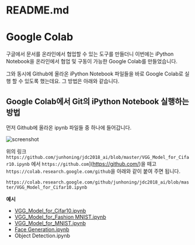 # README.md

# Google Colab

구글에서 문서를 온라인에서 협업할 수 있는 도구를 만들더니 이번에는 iPython Notebook을 온라인에서 협업 및 구동이 가능한 Google Colab를 만들었습니다. 

그와 동시에 Github에 올라온 iPython Notebook 파일들을 바로 Google Colab로 실행 할 수 있도록 했는데요. 그 방법은 아래와 같습니다. 

## Google Colab에서 Git의 iPython Notebook 실행하는 방법

먼저 Github에 올라온 ipynb 파일들 중 하나에 들어갑니다. 

![screenshot](https://github.com/junhoning/jdc2018_ai/tree/master/source/Untitled-340aa2ac-6e05-4c59-ae26-260a537f7383.png)

위의 링크 `https://github.com/junhoning/jdc2018_ai/blob/master/VGG_Model_for_Cifar10.ipynb` 에서 `https://github.com`](https://github.com/)을 떼고 `https://colab.research.google.com/github`을 아래와 같이 붙여 주면 됩니다. 

`https://colab.research.google.com/github/junhoning/jdc2018_ai/blob/master/VGG_Model_for_Cifar10.ipynb`


**예시** 

- [VGG_Model_for_Cifar10.ipynb](https://colab.research.google.com/github/junhoning/jdc2018_ai/blob/master/VGG_Model_for_Cifar10.ipynb)
- [VGG_Model_for_Fashion MNIST.ipynb](https://colab.research.google.com/github/jdc2018_ai/blob/master/VGG_Model_for_Fashion%20MNIST.ipynb)
- [VGG_Model_for_MNIST.ipynb](https://colab.research.google.com/VGG_Model_for_MNIST.ipynb)
- [Face Generation.ipynb](https://colab.research.google.com/github/junhoning/jdc2018_ai/blob/master/Face%20Generation.ipynb)
- Object Detection.ipynb
